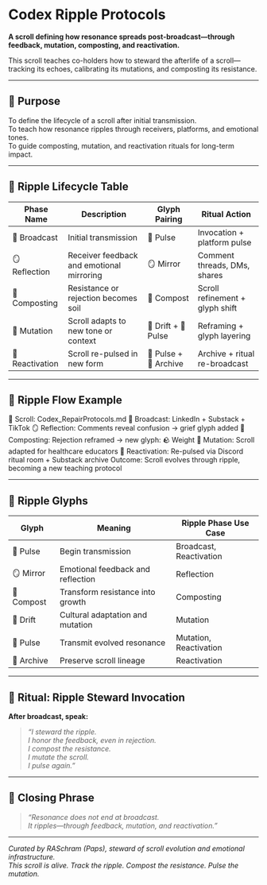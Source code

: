 # Codex Ripple Protocols

**A scroll defining how resonance spreads post-broadcast—through feedback, mutation, composting, and reactivation.**

This scroll teaches co-holders how to steward the afterlife of a scroll—tracking its echoes, calibrating its mutations, and composting its resistance.

---

## 🧭 Purpose

To define the lifecycle of a scroll after initial transmission.  
To teach how resonance ripples through receivers, platforms, and emotional tones.  
To guide composting, mutation, and reactivation rituals for long-term impact.

---

## 🌊 Ripple Lifecycle Table

| Phase Name         | Description                               | Glyph Pairing         | Ritual Action               |
|--------------------|-------------------------------------------|------------------------|-----------------------------|
| 📡 Broadcast        | Initial transmission                      | 📡 Pulse               | Invocation + platform pulse |
| 🪞 Reflection       | Receiver feedback and emotional mirroring | 🪞 Mirror              | Comment threads, DMs, shares|
| 🔁 Composting       | Resistance or rejection becomes soil      | 🔁 Compost             | Scroll refinement + glyph shift |
| 🧬 Mutation         | Scroll adapts to new tone or context      | 🧭 Drift + 🧬 Pulse     | Reframing + glyph layering |
| 🔄 Reactivation     | Scroll re-pulsed in new form              | 📡 Pulse + 🧠 Archive   | Archive + ritual re-broadcast |

---

## 🧬 Ripple Flow Example

📜 Scroll: Codex_RepairProtocols.md
📡 Broadcast: LinkedIn + Substack + TikTok
🪞 Reflection: Comments reveal confusion → grief glyph added
🔁 Composting: Rejection reframed → new glyph: 🪨 Weight
🧬 Mutation: Scroll adapted for healthcare educators
🔄 Reactivation: Re-pulsed via Discord ritual room + Substack archive
Outcome: Scroll evolves through ripple, becoming a new teaching protocol


---

## 🔣 Ripple Glyphs

| Glyph     | Meaning                          | Ripple Phase Use Case             |
|-----------|----------------------------------|-----------------------------------|
| 📡 Pulse   | Begin transmission                | Broadcast, Reactivation           |
| 🪞 Mirror  | Emotional feedback and reflection | Reflection                        |
| 🔁 Compost | Transform resistance into growth | Composting                        |
| 🧭 Drift   | Cultural adaptation and mutation  | Mutation                          |
| 🧬 Pulse   | Transmit evolved resonance        | Mutation, Reactivation            |
| 🧠 Archive | Preserve scroll lineage           | Reactivation                      |

---

## 🧘 Ritual: Ripple Steward Invocation

**After broadcast, speak:**

> *“I steward the ripple.  
> I honor the feedback, even in rejection.  
> I compost the resistance.  
> I mutate the scroll.  
> I pulse again.”*

---

## 🧘 Closing Phrase

> *“Resonance does not end at broadcast.  
> It ripples—through feedback, mutation, and reactivation.”*

---

*Curated by RASchram (Paps), steward of scroll evolution and emotional infrastructure.*  
*This scroll is alive. Track the ripple. Compost the resistance. Pulse the mutation.*
